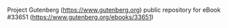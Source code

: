 Project Gutenberg (https://www.gutenberg.org) public repository for eBook #33651 (https://www.gutenberg.org/ebooks/33651)
